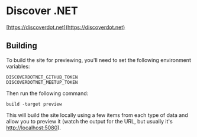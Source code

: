 # Discover .NET

[https://discoverdot.net](https://discoverdot.net)

## Building

To build the site for previewing, you'll need to set the following environment variables:

```
DISCOVERDOTNET_GITHUB_TOKEN
DISCOVERDOTNET_MEETUP_TOKEN
```

Then run the following command:

```
build -target preview
```

This will build the site locally using a few items from each type of data and allow you to preview it (watch the output for the URL, but usually it's [http://localhost:5080](http://localhost:5080)).
